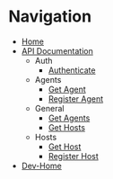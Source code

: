 # Navigation

- [Home][home]
- [API Documentation][apidocs]
  - Auth
    - [Authenticate][auth_login]
  - Agents
    - [Get Agent][agents]
    - [Register Agent][agents_reg]
  - General
    - [Get Agents][general_agents]
    - [Get Hosts][general_hosts]
  - Hosts
    - [Get Host][hosts]
    - [Register Host][hosts_reg]
- [Dev-Home][dev-home]

[home]: Home
[apidocs]: API-Docs
[auth_login]: login
[agents]: get_agent_by_id
[agents_reg]: register_agent
[general_agents]: get_agents
[general_hosts]: get_hosts
[hosts]: get_host_by_agentid
[hosts_reg]: register_host
[dev-home]: dev-home
